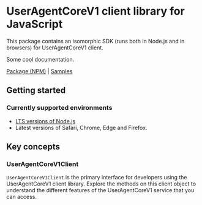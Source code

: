 # UserAgentCoreV1 client library for JavaScript

This package contains an isomorphic SDK (runs both in Node.js and in browsers) for UserAgentCoreV1 client.

Some cool documentation.

[Package (NPM)](https://www.npmjs.com/package/@msinternal/useragent-corev1) |
[Samples](https://github.com/Azure-Samples/azure-samples-js-management)

## Getting started

### Currently supported environments

- [LTS versions of Node.js](https://nodejs.org/about/releases/)
- Latest versions of Safari, Chrome, Edge and Firefox.




## Key concepts

### UserAgentCoreV1Client

`UserAgentCoreV1Client` is the primary interface for developers using the UserAgentCoreV1 client library. Explore the methods on this client object to understand the different features of the UserAgentCoreV1 service that you can access.

